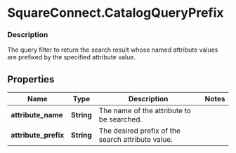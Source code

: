 # SquareConnect.CatalogQueryPrefix

### Description

The query filter to return the search result whose named attribute values are prefixed by the specified attribute value.

## Properties
Name | Type | Description | Notes
------------ | ------------- | ------------- | -------------
**attribute_name** | **String** | The name of the attribute to be searched. | 
**attribute_prefix** | **String** | The desired prefix of the search attribute value. | 


